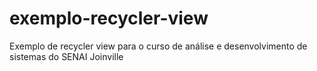 # exemplo-recycler-view
Exemplo de recycler view para o curso de análise e desenvolvimento de sistemas do SENAI Joinville
